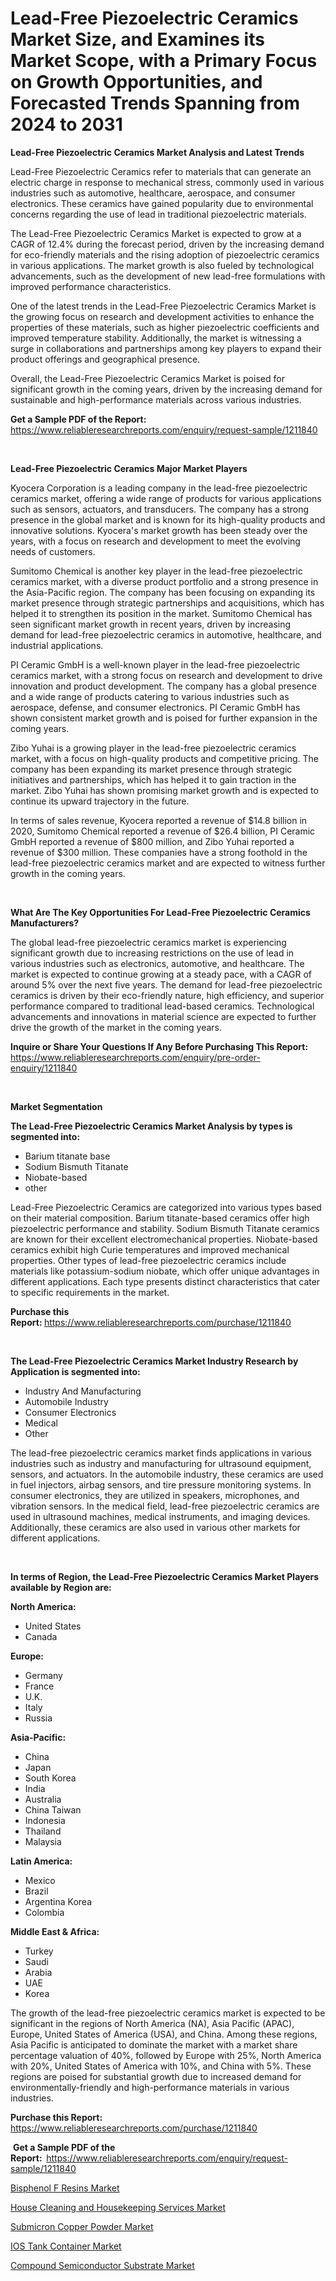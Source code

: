 <p><h1>Lead-Free Piezoelectric Ceramics Market Size, and Examines its Market Scope, with a Primary Focus on Growth Opportunities, and Forecasted Trends Spanning from 2024 to 2031</h1></p><p><strong>Lead-Free Piezoelectric Ceramics Market Analysis and Latest Trends</strong></p>
<p><p>Lead-Free Piezoelectric Ceramics refer to materials that can generate an electric charge in response to mechanical stress, commonly used in various industries such as automotive, healthcare, aerospace, and consumer electronics. These ceramics have gained popularity due to environmental concerns regarding the use of lead in traditional piezoelectric materials.</p><p>The Lead-Free Piezoelectric Ceramics Market is expected to grow at a CAGR of 12.4% during the forecast period, driven by the increasing demand for eco-friendly materials and the rising adoption of piezoelectric ceramics in various applications. The market growth is also fueled by technological advancements, such as the development of new lead-free formulations with improved performance characteristics.</p><p>One of the latest trends in the Lead-Free Piezoelectric Ceramics Market is the growing focus on research and development activities to enhance the properties of these materials, such as higher piezoelectric coefficients and improved temperature stability. Additionally, the market is witnessing a surge in collaborations and partnerships among key players to expand their product offerings and geographical presence.</p><p>Overall, the Lead-Free Piezoelectric Ceramics Market is poised for significant growth in the coming years, driven by the increasing demand for sustainable and high-performance materials across various industries.</p></p>
<p><strong>Get a Sample PDF of the Report:&nbsp;</strong> <a href="https://www.reliableresearchreports.com/enquiry/request-sample/1211840">https://www.reliableresearchreports.com/enquiry/request-sample/1211840</a></p>
<p>&nbsp;</p>
<p><strong>Lead-Free Piezoelectric Ceramics Major Market Players</strong></p>
<p><p>Kyocera Corporation is a leading company in the lead-free piezoelectric ceramics market, offering a wide range of products for various applications such as sensors, actuators, and transducers. The company has a strong presence in the global market and is known for its high-quality products and innovative solutions. Kyocera's market growth has been steady over the years, with a focus on research and development to meet the evolving needs of customers.</p><p>Sumitomo Chemical is another key player in the lead-free piezoelectric ceramics market, with a diverse product portfolio and a strong presence in the Asia-Pacific region. The company has been focusing on expanding its market presence through strategic partnerships and acquisitions, which has helped it to strengthen its position in the market. Sumitomo Chemical has seen significant market growth in recent years, driven by increasing demand for lead-free piezoelectric ceramics in automotive, healthcare, and industrial applications.</p><p>PI Ceramic GmbH is a well-known player in the lead-free piezoelectric ceramics market, with a strong focus on research and development to drive innovation and product development. The company has a global presence and a wide range of products catering to various industries such as aerospace, defense, and consumer electronics. PI Ceramic GmbH has shown consistent market growth and is poised for further expansion in the coming years.</p><p>Zibo Yuhai is a growing player in the lead-free piezoelectric ceramics market, with a focus on high-quality products and competitive pricing. The company has been expanding its market presence through strategic initiatives and partnerships, which has helped it to gain traction in the market. Zibo Yuhai has shown promising market growth and is expected to continue its upward trajectory in the future.</p><p>In terms of sales revenue, Kyocera reported a revenue of $14.8 billion in 2020, Sumitomo Chemical reported a revenue of $26.4 billion, PI Ceramic GmbH reported a revenue of $800 million, and Zibo Yuhai reported a revenue of $300 million. These companies have a strong foothold in the lead-free piezoelectric ceramics market and are expected to witness further growth in the coming years.</p></p>
<p>&nbsp;</p>
<p><strong>What Are The Key Opportunities For Lead-Free Piezoelectric Ceramics Manufacturers?</strong></p>
<p><p>The global lead-free piezoelectric ceramics market is experiencing significant growth due to increasing restrictions on the use of lead in various industries such as electronics, automotive, and healthcare. The market is expected to continue growing at a steady pace, with a CAGR of around 5% over the next five years. The demand for lead-free piezoelectric ceramics is driven by their eco-friendly nature, high efficiency, and superior performance compared to traditional lead-based ceramics. Technological advancements and innovations in material science are expected to further drive the growth of the market in the coming years.</p></p>
<p><strong>Inquire or Share Your Questions If Any Before Purchasing This Report:</strong> <a href="https://www.reliableresearchreports.com/enquiry/pre-order-enquiry/1211840">https://www.reliableresearchreports.com/enquiry/pre-order-enquiry/1211840</a></p>
<p>&nbsp;</p>
<p><strong>Market Segmentation</strong></p>
<p><strong>The Lead-Free Piezoelectric Ceramics Market Analysis by types is segmented into:</strong></p>
<p><ul><li>Barium titanate base</li><li>Sodium Bismuth Titanate</li><li>Niobate-based</li><li>other</li></ul></p>
<p><p>Lead-Free Piezoelectric Ceramics are categorized into various types based on their material composition. Barium titanate-based ceramics offer high piezoelectric performance and stability. Sodium Bismuth Titanate ceramics are known for their excellent electromechanical properties. Niobate-based ceramics exhibit high Curie temperatures and improved mechanical properties. Other types of lead-free piezoelectric ceramics include materials like potassium-sodium niobate, which offer unique advantages in different applications. Each type presents distinct characteristics that cater to specific requirements in the market.</p></p>
<p><strong>Purchase this Report:&nbsp;</strong><a href="https://www.reliableresearchreports.com/purchase/1211840">https://www.reliableresearchreports.com/purchase/1211840</a></p>
<p>&nbsp;</p>
<p><strong>The Lead-Free Piezoelectric Ceramics Market Industry Research by Application is segmented into:</strong></p>
<p><ul><li>Industry And Manufacturing</li><li>Automobile Industry</li><li>Consumer Electronics</li><li>Medical</li><li>Other</li></ul></p>
<p><p>The lead-free piezoelectric ceramics market finds applications in various industries such as industry and manufacturing for ultrasound equipment, sensors, and actuators. In the automobile industry, these ceramics are used in fuel injectors, airbag sensors, and tire pressure monitoring systems. In consumer electronics, they are utilized in speakers, microphones, and vibration sensors. In the medical field, lead-free piezoelectric ceramics are used in ultrasound machines, medical instruments, and imaging devices. Additionally, these ceramics are also used in various other markets for different applications.</p></p>
<p>&nbsp;</p>
<p><strong>In terms of Region, the Lead-Free Piezoelectric Ceramics Market Players available by Region are:</strong></p>
<p>
    <p> <strong> North America: </strong>
        <ul>
            <li>United States</li>
            <li>Canada</li>
        </ul>
        </p> 
    <p> <strong> Europe: </strong>
        <ul>
            <li>Germany</li>
            <li>France</li>
            <li>U.K.</li>
            <li>Italy</li>
            <li>Russia</li>
        </ul>
        </p> 
    <p> <strong> Asia-Pacific: </strong>
        <ul>
            <li>China</li>
            <li>Japan</li>
            <li>South Korea</li>
            <li>India</li>
            <li>Australia</li>
            <li>China Taiwan</li>
            <li>Indonesia</li>
            <li>Thailand</li>
            <li>Malaysia</li>
        </ul>
        </p> 
    <p> <strong> Latin America: </strong>
        <ul>
            <li>Mexico</li>
            <li>Brazil</li>
            <li>Argentina Korea</li>
            <li>Colombia</li>
        </ul>
        </p> 
    <p> <strong> Middle East & Africa: </strong>
        <ul>
            <li>Turkey</li>
            <li>Saudi</li>
            <li>Arabia</li>
            <li>UAE</li>
            <li>Korea</li>
        </ul>
    </p>
    </p>
<p><p>The growth of the lead-free piezoelectric ceramics market is expected to be significant in the regions of North America (NA), Asia Pacific (APAC), Europe, United States of America (USA), and China. Among these regions, Asia Pacific is anticipated to dominate the market with a market share percentage valuation of 40%, followed by Europe with 25%, North America with 20%, United States of America with 10%, and China with 5%. These regions are poised for substantial growth due to increased demand for environmentally-friendly and high-performance materials in various industries.</p></p>
<p><strong>Purchase this Report: </strong><a href="https://www.reliableresearchreports.com/purchase/1211840">https://www.reliableresearchreports.com/purchase/1211840</a></p>
<p>&nbsp;<strong>Get a Sample PDF of the Report:&nbsp;&nbsp;</strong><a href="https://www.reliableresearchreports.com/enquiry/request-sample/1211840">https://www.reliableresearchreports.com/enquiry/request-sample/1211840</a></p>
<p><strong></strong></p>
<p><p><a href="https://medium.com/@danmacdonald740/bisphenol-f-resins-market-size-reveals-the-best-marketing-channels-in-global-industry-9f3ac4d6f578">Bisphenol F Resins Market</a></p><p><a href="https://medium.com/@andrewgarza766/house-cleaning-and-housekeeping-services-market-furnishes-information-on-market-share-market-9ff61d03bc90">House Cleaning and Housekeeping Services Market</a></p><p><a href="https://medium.com/@andrewgarza766/submicron-copper-powder-market-size-market-outlook-and-market-forecast-2024-to-2031-7679640594f5">Submicron Copper Powder Market</a></p><p><a href="https://medium.com/@andrewgarza766/ios-tank-container-market-size-and-market-trends-complete-industry-overview-2024-to-2031-15d8da6b2320">IOS Tank Container Market</a></p><p><a href="https://medium.com/p/23c36147b8f1/edit">Compound Semiconductor Substrate Market</a></p></p>